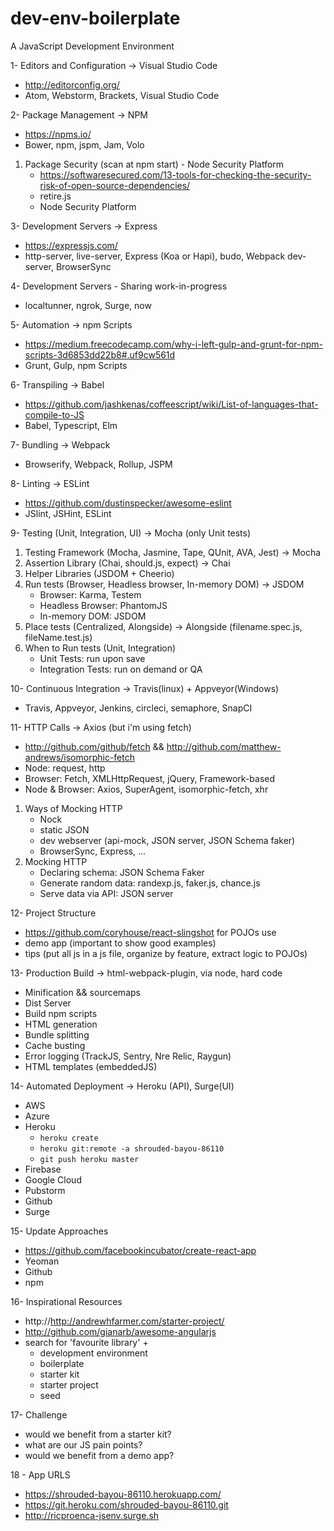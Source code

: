 # dev-env-boilerplate
A JavaScript Development Environment

1- Editors and Configuration -> Visual Studio Code 
  - http://editorconfig.org/
  - Atom, Webstorm, Brackets, Visual Studio Code
  
2- Package Management -> NPM
  - https://npms.io/
  - Bower, npm, jspm, Jam, Volo
  
  1. Package Security (scan at npm start) - Node Security Platform
     - https://softwaresecured.com/13-tools-for-checking-the-security-risk-of-open-source-dependencies/ 
     - retire.js
     - Node Security Platform
  
3- Development Servers -> Express
  - https://expressjs.com/
  - http-server, live-server, Express (Koa or Hapi), budo, Webpack dev-server, BrowserSync
  
4- Development Servers - Sharing work-in-progress
  - localtunner, ngrok, Surge, now
  
5- Automation -> npm Scripts
  - https://medium.freecodecamp.com/why-i-left-gulp-and-grunt-for-npm-scripts-3d6853dd22b8#.uf9cw561d
  - Grunt, Gulp, npm Scripts
  
6- Transpiling -> Babel
  - https://github.com/jashkenas/coffeescript/wiki/List-of-languages-that-compile-to-JS
  - Babel, Typescript, Elm
  
7- Bundling -> Webpack
  - Browserify, Webpack, Rollup, JSPM
  
8- Linting -> ESLint
  - https://github.com/dustinspecker/awesome-eslint
  - JSlint, JSHint, ESLint
  
9- Testing (Unit, Integration, UI) -> Mocha (only Unit tests)   
  1. Testing Framework (Mocha, Jasmine, Tape, QUnit, AVA, Jest) -> Mocha
  2. Assertion Library (Chai, should.js, expect) -> Chai
  3. Helper Libraries (JSDOM + Cheerio)
  4. Run tests (Browser, Headless browser, In-memory DOM) -> JSDOM
     - Browser: Karma, Testem
     - Headless Browser: PhantomJS
     - In-memory DOM: JSDOM
  5. Place tests (Centralized, Alongside) -> Alongside (filename.spec.js, fileName.test.js)
  6. When to Run tests (Unit, Integration)
     - Unit Tests: run upon save
     - Integration Tests: run on demand or QA

10- Continuous Integration -> Travis(linux) + Appveyor(Windows)
  - Travis, Appveyor, Jenkins, circleci, semaphore, SnapCI

11- HTTP Calls -> Axios (but i'm using fetch)
  - http://github.com/github/fetch && http://github.com/matthew-andrews/isomorphic-fetch
  - Node: request, http
  - Browser: Fetch, XMLHttpRequest, jQuery, Framework-based
  - Node & Browser: Axios, SuperAgent, isomorphic-fetch, xhr
  1. Ways of Mocking HTTP
     - Nock
     - static JSON
     - dev webserver (api-mock, JSON server, JSON Schema faker)
     - BrowserSync, Express, ...
  2. Mocking HTTP
     - Declaring schema: JSON Schema Faker
     - Generate random data: randexp.js, faker.js, chance.js
     - Serve data via API: JSON server

12- Project Structure
  - https://github.com/coryhouse/react-slingshot for POJOs use
  - demo app (important to show good examples)
  - tips (put all js in a js file, organize by feature, extract logic to POJOs)
  
13- Production Build -> html-webpack-plugin, via node, hard code
  - Minification && sourcemaps
  - Dist Server
  - Build npm scripts
  - HTML generation
  - Bundle splitting
  - Cache busting
  - Error logging (TrackJS, Sentry, Nre Relic, Raygun)
  - HTML templates (embeddedJS)
  
14- Automated Deployment ->  Heroku (API), Surge(UI)
  - AWS
  - Azure
  - Heroku
     - ```heroku create```
     - ```heroku git:remote -a shrouded-bayou-86110```
     - ```git push heroku master```
  - Firebase
  - Google Cloud
  - Pubstorm
  - Github
  - Surge
 
15- Update Approaches
  - https://github.com/facebookincubator/create-react-app
  - Yeoman
  - Github
  - npm

16- Inspirational Resources
  - http://http://andrewhfarmer.com/starter-project/
  - http://github.com/gianarb/awesome-angularjs
  - search for 'favourite library' + 
     - development environment
     - boilerplate
     - starter kit
     - starter project
     - seed

17- Challenge
  - would we benefit from a starter kit?
  - what are our JS pain points?
  - would we benefit from a demo app?

18 - App URLS
  - https://shrouded-bayou-86110.herokuapp.com/
  - https://git.heroku.com/shrouded-bayou-86110.git
  - http://ricproenca-jsenv.surge.sh

